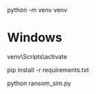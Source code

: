 python -m venv venv

# Windows

venv\Scripts\activate

pip install -r requirements.txt

python ransom_sim.py
